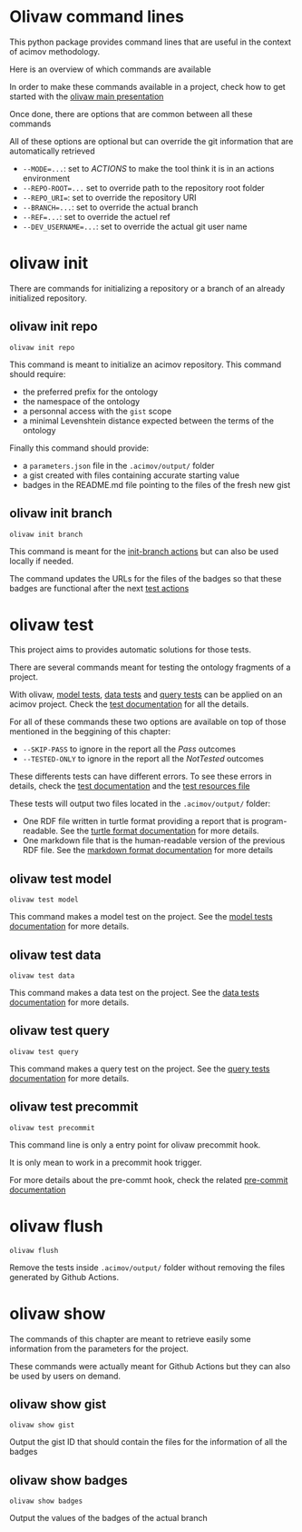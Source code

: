 # Olivaw command lines

This python package provides command lines that are useful in the context of acimov methodology.

Here is an overview of which commands are available

In order to make these commands available in a project, check how to get started with the [olivaw main presentation](../README.md#getting-started)

Once done, there are options that are common between all these commands

All of these options are optional but can override the git information that are automatically retrieved

* `--MODE=...`: set to *ACTIONS* to make the tool think it is in an actions environment
* `--REPO-ROOT=...` set to override path to the repository root folder
* `--REPO_URI=`: set to override the repository URI
* `--BRANCH=...`: set to override the actual branch
* `--REF=...`: set to override the actuel ref
* `--DEV_USERNAME=...`: set to override the actual git user name

# olivaw init

There are commands for initializing a repository or a branch of an already initialized repository.

## olivaw init repo

```shell
olivaw init repo
```

This command is meant to initialize an acimov repository. This command should require:

* the preferred prefix for the ontology
* the namespace of the ontology
* a personnal access with the `gist` scope
* a minimal Levenshtein distance expected between the terms of the ontology

Finally this command should provide:

* a `parameters.json` file in the `.acimov/output/` folder
* a gist created with files containing accurate starting value
* badges in the README.md file pointing to the files of the fresh new gist

## olivaw init branch

```shell
olivaw init branch
```

This command is meant for the [init-branch actions](./actions.md#branch-initialization) but can also be used locally if needed.

The command updates the URLs for the files of the badges so that these badges are functional after the next [test actions](./actions.md#automatic-test-on-push)

# olivaw test

This project aims to provides automatic solutions for those tests.

There are several commands meant for testing the ontology fragments of a project.

With olivaw, [model tests](./tests.md#21-model-tests), [data tests](./tests.md#22-data-tests) and [query tests](./tests.md#23-query-tests) can be applied on an acimov project. Check the [test documentation](./tests.md) for all the details.

For all of these commands these two options are available on top of those mentioned in the beggining of this chapter:

* `--SKIP-PASS` to ignore in the report all the *Pass* outcomes
* `--TESTED-ONLY` to ignore in the report all the *NotTested* outcomes

These differents tests can have different errors. To see these errors in details, check the [test documentation](./tests.md#21-model-tests) and the [test resources file](../olivaw/constants/tests-resources.json)

These tests will output two files located in the `.acimov/output/` folder:

* One RDF file written in turtle format providing a report that is program-readable. See the [turtle format documentation](./tests.md#11-turtle-format) for more details.
* One markdown file that is the human-readable version of the previous RDF file. See the [markdown format documentation](./tests.md#12-markdown-format) for more details

## olivaw test model

```shell
olivaw test model
```

This command makes a model test on the project. See the [model tests documentation](./tests.md#21-model-tests) for more details.

## olivaw test data

```shell
olivaw test data
```

This command makes a data test on the project. See the [data tests documentation](./tests.md#22-data-tests) for more details.

## olivaw test query

```shell
olivaw test query
```

This command makes a query test on the project. See the [query tests documentation](./tests.md#23-query-tests) for more details.

## olivaw test precommit

```shell
olivaw test precommit
```

This command line is only a entry point for olivaw precommit hook.

It is only mean to work in a precommit hook trigger.

For more details about the pre-commt hook, check the related [pre-commit documentation](./pre-commit.md)

# olivaw flush

```shell
olivaw flush
```

Remove the tests inside `.acimov/output/` folder without removing the files generated by Github Actions.

# olivaw show

The commands of this chapter are meant to retrieve easily some information from the parameters for the project.

These commands were actually meant for Github Actions but they can also be used by users on demand.

## olivaw show gist

```shell
olivaw show gist
```

Output the gist ID that should contain the files for the information of all the badges

## olivaw show badges

```shell
olivaw show badges
```

Output the values of the badges of the actual branch
